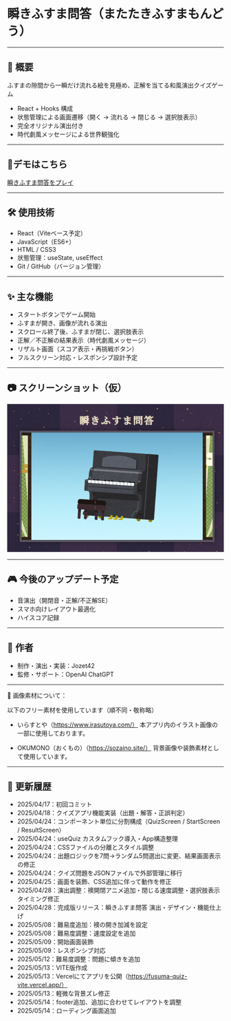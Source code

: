 # 瞬きふすま問答（またたきふすまもんどう）

---

## 🎯 概要

ふすまの隙間から一瞬だけ流れる絵を見極め、正解を当てる和風演出クイズゲーム

- React + Hooks 構成
- 状態管理による画面遷移（開く → 流れる → 閉じる → 選択肢表示）
- 完全オリジナル演出付き
- 時代劇風メッセージによる世界観強化

---

## 🔗デモはこちら

 [瞬きふすま問答をプレイ](https://fusuma-quiz-vite.vercel.app/)

---

## 🛠 使用技術

- React（Viteベース予定）
- JavaScript（ES6+）
- HTML / CSS3
- 状態管理：useState, useEffect
- Git / GitHub（バージョン管理）

---

## ✨ 主な機能

- スタートボタンでゲーム開始
- ふすまが開き、画像が流れる演出
- スクロール終了後、ふすまが閉じ、選択肢表示
- 正解／不正解の結果表示（時代劇風メッセージ）
- リザルト画面（スコア表示・再挑戦ボタン）
- フルスクリーン対応・レスポンシブ設計予定

---

## 📷 スクリーンショット（仮）

![ゲーム画面](./public/SS_Fv.png)

---

## 🎮 今後のアップデート予定

- 音演出（開閉音・正解/不正解SE）
- スマホ向けレイアウト最適化
- ハイスコア記録

---

## 🐲 作者

- 制作・演出・実装：Jozet42
- 監修・サポート：OpenAI ChatGPT

---

📜 画像素材について：

以下のフリー素材を使用しています（順不同・敬称略）

- いらすとや（https://www.irasutoya.com/）
本アプリ内のイラスト画像の一部に使用しております。

- OKUMONO（おくもの）（https://sozaino.site/）
背景画像や装飾素材として使用しています。

---


## 📝 更新履歴

- 2025/04/17：初回コミット
- 2025/04/18：クイズアプリ機能実装（出題・解答・正誤判定）
- 2025/04/24：コンポーネント単位に分割構成（QuizScreen / StartScreen / ResultScreen）
- 2025/04/24：useQuiz カスタムフック導入・App構造整理
- 2025/04/24：CSSファイルの分離とスタイル調整
- 2025/04/24：出題ロジックを7問→ランダム5問選出に変更、結果画面表示の修正
- 2025/04/24：クイズ問題をJSONファイルで外部管理に移行
- 2025/04/25：画面を装飾、CSS追加に伴って動作を修正
- 2025/04/28：演出調整：襖開閉アニメ追加・閉じる速度調整・選択肢表示タイミング修正
- 2025/04/28：完成版リリース：瞬きふすま問答 演出・デザイン・機能仕上げ
- 2025/05/08：難易度追加：襖の開き加減を設定
- 2025/05/08：難易度調整：速度設定を追加
- 2025/05/09：開始画面装飾
- 2025/05/09：レスポンシブ対応
- 2025/05/12：難易度調整：問題に傾きを追加
- 2025/05/13：VITE版作成
- 2025/05/13：Vercelにてアプリを公開（https://fusuma-quiz-vite.vercel.app/）
- 2025/05/13：軽微な背景ズレ修正
- 2025/05/14：footer追加、追加に合わせてレイアウトを調整
- 2025/05/14：ローディング画面追加
